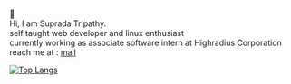 👏
<br />
Hi, I am Suprada Tripathy. <br/>
self taught web developer and linux enthusiast <br />
currently working as associate software intern at Highradius Corporation <br/>
reach me at : [mail](supradatripathy789@gmail.com) <br />

[![Top Langs](https://github-readme-stats.vercel.app/api/top-langs/?username=Suprada-2002)](https://github.com/Suprada-2002/github-readme-stats)
